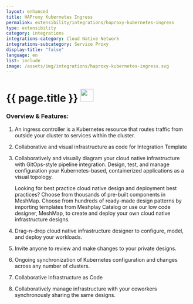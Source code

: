 ```yaml
---
layout: enhanced
title: HAProxy Kubernetes Ingress
permalink: extensibility/integrations/haproxy-kubernetes-ingress
type: extensibility
category: integrations
integrations-category: Cloud Native Network
integrations-subcategory: Service Proxy
display-title: "false"
language: en
list: include
image: /assets/img/integrations/haproxy-kubernetes-ingress.svg
---
```


<h1>{{ page.title }} <img src="{{ page.image }}" style="width: 35px; height: 35px;" /></h1>


<!-- This needs replaced with the Category property, not the sub-category.
 #### About: An ingress controller is a Kubernetes resource that routes traffic from outside your cluster to services within the cluster. -->

### Overview & Features:

1. An ingress controller is a Kubernetes resource that routes traffic from outside your cluster to services within the cluster.

2. Collaborative and visual infrastructure as code for Integration Template

4. 
    Collaboratively and visually diagram your cloud native infrastructure with GitOps-style pipeline integration. Design, test, and manage configuration your Kubernetes-based, containerized applications as a visual topology.



    Looking for best practice cloud native design and deployment best practices? Choose from thousands of pre-built components in MeshMap. Choose from hundreds of ready-made design patterns by importing templates from Meshplay Catalog or use our low code designer, MeshMap, to create and deploy your own cloud native infrastructure designs.



5. Drag-n-drop cloud native infrastructure designer to configure, model, and deploy your workloads.

6. Invite anyone to review and make changes to your private designs.

7. Ongoing synchronization of Kubernetes configuration and changes across any number of clusters.

8. Collaborative Infrastructure as Code

9. Collaboratively manage infrastructure with your coworkers synchronously sharing the same designs.

